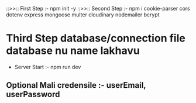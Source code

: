 ::>>:: First Step :-  npm init -y
::>>:: Second Step :-  npm i cookie-parser cors dotenv express mongoose multer cloudinary nodemailer bcrypt
# Third Step database/connection file database nu name lakhavu 
* Server Start :-  npm run dev

## Optional Mali credensile :-  userEmail, userPassword